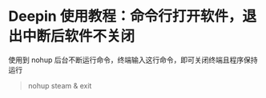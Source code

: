 # Deepin 使用教程：命令行打开软件，退出中断后软件不关闭

使用到  nohup  后台不断运行命令，终端输入这行命令，即可关闭终端且程序保持运行
> nohup steam & exit

